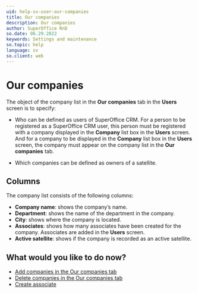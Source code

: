 ```yaml
---
uid: help-sv-user-our-companies
title: Our companies
description: Our companies
author: SuperOffice RnD
so.date: 06.29.2022
keywords: Settings and maintenance
so.topic: help
language: sv
so.client: web
---
```


# Our companies

The object of the company list in the **Our companies** tab in the **Users** screen is to specify:

* Who can be defined as users of SuperOffice CRM. For a person to be registered as a SuperOffice CRM user, this person must be registered with a company displayed in the **Company** list box in the **Users** screen. And for a company to be displayed in the **Company** list box in the **Users** screen, the company must appear on the company list in the **Our companies** tab.

* Which companies can be defined as owners of a satellite.

## Columns

The company list consists of the following columns:

* **Company name**: shows the company’s name.
* **Department**: shows the name of the department in the company.
* **City**: shows where the company is located.
* **Associates**: shows how many associates have been created for the company. Associates are added in the **Users** screen.
* **Active satellite**: shows if the company is recorded as an active satellite.

## What would you like to do now?

* [Add companies in the Our companies tab][1]
* [Delete companies in the Our companies tab][2]
* [Create associate][3]

<!-- Referenced links -->
[1]: ../add-our-companies.md
[2]: ../delete-our-companies.md
[3]: ../index.md

<!-- Referenced images -->

